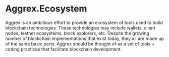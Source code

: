 # Aggrex.Ecosystem

Aggrex is an ambitious effort to provide an ecosystem of tools used to build blockchain technologies. These technologies may include wallets, client nodes, testnet ecosystems, block explorers, etc. Despite the growing number of blockchain implementations that exist today, they all are made up of the same basic parts. Aggrex should be thought of as a set of tools + coding practices that facilitate blockchain development.
